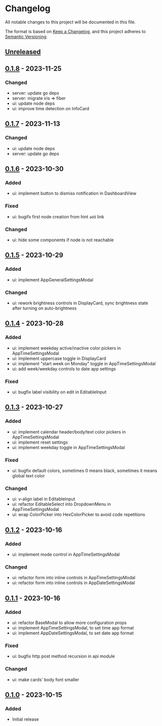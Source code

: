 # Changelog

All notable changes to this project will be documented in this file.

The format is based on [Keep a Changelog](https://keepachangelog.com/en/1.1.0/),
and this project adheres to [Semantic Versioning](https://semver.org/spec/v2.0.0.html).

## [Unreleased]

## [0.1.8] - 2023-11-25
### Changed
- server: update go deps
- server: migrate iris => fiber
- ui: update node deps
- ui: improve time detection on InfoCard

## [0.1.7] - 2023-11-13
### Changed
- ui: update node deps
- server: update go deps

## [0.1.6] - 2023-10-30
### Added
- ui: implement button to dismiss notification in DashboardView
### Fixed
- ui: bugifx first node creation from hint `add` link
### Changed
- ui: hide some components if node is not reachable

## [0.1.5] - 2023-10-29
### Added
- ui: implement AppGeneralSettingsModal
### Changed
- ui: rework brightness controls in DisplayCard, sync brightness state after turning on auto-brightness

## [0.1.4] - 2023-10-28
### Added
- ui: implement weekday active/inactive color pickers in AppTimeSettingsModal
- ui: implement uppercase toggle in DisplayCard
- ui: implement "start week on Monday" toggle in AppTimeSettingsModal
- ui: add week/weekday controls to date app settings
### Fixed
- ui: bugfix label visibility on edit in EditableInput

## [0.1.3] - 2023-10-27
### Added
- ui: implement calendar header/body/text color pickers in AppTimeSettingsModal
- ui: implement reset settings
- ui: implement weekday toggle in AppTimeSettingsModal
### Fixed
- ui: bugfix default colors, sometimes 0 means black, sometimes it means global text color
### Changed
- ui: v-align label in EditableInput
- ui: refactor EditableSelect into DropdownMenu in AppTimeSettingsModal
- ui: wrap ColorPicker into HexColorPicker to avoid code repetitions

## [0.1.2] - 2023-10-16
### Added
- ui: implement mode control in AppTimeSettingsModal
### Changed
- ui: refactor form into inline controls in AppTimeSettingsModal
- ui: refactor form into inline controls in AppDateSettingsModal

## [0.1.1] - 2023-10-16
### Added
- ui: refactor BaseModal to allow more configuration props
- ui: implement AppTimeSettingsModal, to set time app format
- ui: implement AppDateSettingsModal, to set date app format
### Fixed
- ui: bugfix http post method recursion in api module
### Changed
- ui: make cards' body font smaller

## [0.1.0] - 2023-10-15
### Added
- Initial release

[Unreleased]: https://github.com/homeland-live/awtrix3-hub/compare/v0.1.8...HEAD
[0.1.8]: https://github.com/homeland-live/awtrix3-hub/compare/v0.1.7...v0.1.8
[0.1.7]: https://github.com/homeland-live/awtrix3-hub/compare/v0.1.6...v0.1.7
[0.1.6]: https://github.com/homeland-live/awtrix3-hub/compare/v0.1.5...v0.1.6
[0.1.5]: https://github.com/homeland-live/awtrix3-hub/compare/v0.1.4...v0.1.5
[0.1.4]: https://github.com/homeland-live/awtrix3-hub/compare/v0.1.3...v0.1.4
[0.1.3]: https://github.com/homeland-live/awtrix3-hub/compare/v0.1.2...v0.1.3
[0.1.2]: https://github.com/homeland-live/awtrix3-hub/compare/v0.1.1...v0.1.2
[0.1.1]: https://github.com/homeland-live/awtrix3-hub/compare/v0.1.0...v0.1.1
[0.1.0]: https://github.com/homeland-live/awtrix3-hub/releases/tag/v0.1.0
